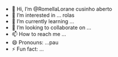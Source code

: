 - 👋 Hi, I’m @RomellaLorane cusinho aberto
- 👀 I’m interested in ... rolas
- 🌱 I’m currently learning ...
- 💞️ I’m looking to collaborate on ...
- 📫 How to reach me ...
- 😄 Pronouns: ...pau
- ⚡ Fun fact: ...

<!---
RomellaLorane/RomellaLorane is a ✨ special ✨ repository because its `README.md` (this file) appears on your GitHub profile.
You can click the Preview link to take a look at your changes.
--->
